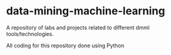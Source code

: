 # data-mining-machine-learning
A repository of labs and projects related to different dmml tools/technologies.

All coding for this repository done using Python
